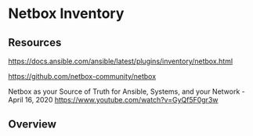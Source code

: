 # Netbox Inventory

## Resources

https://docs.ansible.com/ansible/latest/plugins/inventory/netbox.html

https://github.com/netbox-community/netbox

Netbox as your Source of Truth for Ansible, Systems, and your Network - April 16, 2020
https://www.youtube.com/watch?v=GyQf5F0gr3w

## Overview

